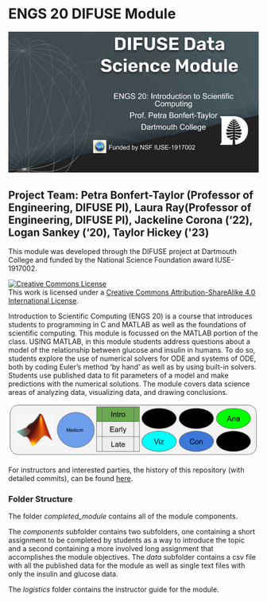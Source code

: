 # ENGS 20 DIFUSE Module
![DIFUSE Data Science Module.  Engineering 20: Introdcution to Scientific Computing.  Professor Petra Bonfert-Taylor, Dartmouth College.  Funded by NSF IUSE1917002](https://github.com/difuse-dartmouth/21X_ENGS20/blob/8d3abfd9c214e7ba097b0e1eca8a253e00ce7a64/ENGS20_DIFUSE.png)


## Project Team: Petra Bonfert-Taylor (Professor of Engineering, DIFUSE PI), Laura Ray(Professor of Engineering, DIFUSE PI), Jackeline Corona (‘22),  Logan Sankey (‘20), Taylor Hickey ('23)

This module was developed through the DIFUSE project at Dartmouth College and funded by the National Science Foundation award IUSE-1917002.

<a rel="license" href="http://creativecommons.org/licenses/by-sa/4.0/"><img alt="Creative Commons License" style="border-width:0" src="https://i.creativecommons.org/l/by-sa/4.0/88x31.png" /></a><br />This work is licensed under a <a rel="license" href="http://creativecommons.org/licenses/by-sa/4.0/">Creative Commons Attribution-ShareAlike 4.0 International License</a>.

Introduction to Scientific Computing (ENGS 20) is a course that introduces students to programming in C and MATLAB as well as the foundations of scientific computing. This module is focussed on the MATLAB portion of the class. USING MATLAB, in this module students address questions about a model of the relationship between glucose and insulin in humans. To do so, students explore the use of numerical solvers for ODE and systems of ODE, both by coding Euler’s method ‘by hand’ as well as by using built-in solvers. Students use published data to fit parameters of a model and make predictions with the numerical solutions. The module covers data science areas of analyzing data, visualizing data, and drawing conclusions.

![Medium length module using MATLAB and covering analyzing, visualizing data and drawing conclusions.](https://github.com/difuse-dartmouth/21X_ENGS20/blob/8d3abfd9c214e7ba097b0e1eca8a253e00ce7a64/ENGS20_Badge.png)

For instructors and interested parties, the history of this repository (with detailed commits), can be found [here](https://github.com/difuse-dartmouth/X21_ENGS20/commits/main/).
### Folder Structure
The folder *completed_module* contains all of the module components.  

The *components* subfolder contains two subfolders, one containing a short assignment to be completed by students as a way to introduce the topic and a second containing a more involved long assignment that accomplishes the module objectives.
The *data* subfolder contains a csv file with all the published data for the module as well as single text files with only the insulin and glucose data.

The *logistics* folder contains the instructor guide for the module.
 


